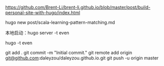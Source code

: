 

https://github.com/Brent-Li/brent-li.github.io/blob/master/post/build-personal-site-with-hugo/index.html

hugo new post/scala-learning-pattern-matching.md

本地启动：hugo server -t even

hugo -t even

git add .
git commit -m "Initial commit."
git remote add origin git@github.com:daleyzou/daleyzou.github.io.git
git push -u origin master

